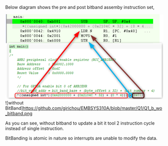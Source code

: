 Below diagram shows the pre and post bitband assemby instruction set,

![with BitBand](https://github.com/girichou/EMBSYS310A/blob/master/Q1/Q1_a_bitband.png)
![without BitBand]https://github.com/girichou/EMBSYS310A/blob/master/Q1/Q1_b_wo_bitband.png

As you can see, without bitband to update a bit it tool 2 instruction cycle instead of single instruction.

BitBanding is atomic in nature so interrupts are unable to modify the data.
